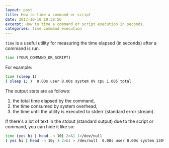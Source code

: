 ```yaml
---
layout: post
title: How to time a command or script
date: 2017-10-10 19:38:56
excerpt: How to time a command or script execution in seconds.
categories: time command execution
---
```


`time` is a useful utility for measuring the time elapsed (in seconds) after a command is run.

```sh
time (YOUR_COMMAND_OR_SCRIPT)
```

For example:

```sh
time (sleep 1)
( sleep 1; )  0.00s user 0.00s system 0% cpu 1.005 total
```

The output stats are as follows:

1. the total time elapsed by the command,
2. the time consumed by system overhead,
3. the time until the utility is executed to stderr (standard error stream).

If there's a lot of text in the stdout (standard output) due to the script or command, you can hide it like so:

```sh
time (yes hi | head -n 10) 2>&1 1>/dev/null
( yes hi | head -n 10; ) 2>&1 > /dev/null  0.00s user 0.00s system 130% cpu 0.005 total
```
